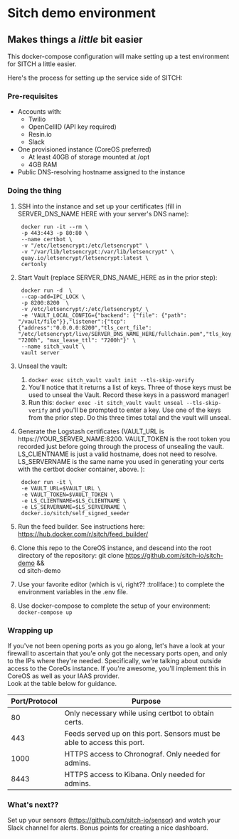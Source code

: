 # Sitch demo environment
## Makes things a _little_ bit easier

This docker-compose configuration will make setting up a test environment for
SITCH a little easier.

Here's the process for setting up the service side of SITCH:

### Pre-requisites
  * Accounts with:
    * Twilio
    * OpenCellID (API key required)
    * Resin.io
    * Slack
  * One provisioned instance (CoreOS preferred)
    * At least 40GB of storage mounted at /opt
    * 4GB RAM
  * Public DNS-resolving hostname assigned to the instance

### Doing the thing
1. SSH into the instance and set up your certificates (fill in SERVER_DNS_NAME HERE with your server's DNS name):

        docker run -it --rm \
        -p 443:443 -p 80:80 \
        --name certbot \
        -v "/etc/letsencrypt:/etc/letsencrypt" \
        -v "/var/lib/letsencrypt:/var/lib/letsencrypt" \
        quay.io/letsencrypt/letsencrypt:latest \
        certonly

1. Start Vault (replace SERVER_DNS_NAME_HERE as in the prior step):

        docker run -d  \
        --cap-add=IPC_LOCK \
        -p 8200:8200  \
        -v /etc/letsencrypt/:/etc/letsencrypt/ \
        -e 'VAULT_LOCAL_CONFIG={"backend": {"file": {"path": "/vault/file"}},"listener":{"tcp":{"address":"0.0.0.0:8200","tls_cert_file": "/etc/letsencrypt/live/SERVER_DNS_NAME_HERE/fullchain.pem","tls_key_file":"/etc/letsencrypt/live/SERVER_DNS_NAME_HERE/privkey.pem"}},"default_lease_ttl": "7200h", "max_lease_ttl": "7200h"}' \
        --name sitch_vault \
        vault server

1. Unseal the vault:
    1. `docker exec sitch_vault vault init --tls-skip-verify`
    1. You'll notice that it returns a list of keys.  Three of those keys must be used to unseal the Vault.  Record these keys in a password manager!
    1. Run this: `docker exec -it sitch_vault vault unseal --tls-skip-verify` and you'll be prompted to enter a key.  Use one of the keys from the prior step.  Do this three times total and the vault will unseal.
1. Generate the Logstash certificates (VAULT_URL is https://YOUR_SERVER_NAME:8200. VAULT_TOKEN is the root token you recorded just before going through the process of unsealing the vault.  LS_CLIENTNAME is just a valid hostname, does not need to resolve.  LS_SERVERNAME is the same name you used in generating your certs with the certbot docker container, above. ):

        docker run -it \
        -e VAULT_URL=$VAULT_URL \
        -e VAULT_TOKEN=$VAULT_TOKEN \
        -e LS_CLIENTNAME=$LS_CLIENTNAME \
        -e LS_SERVERNAME=$LS_SERVERNAME \
        docker.io/sitch/self_signed_seeder

1. Run the feed builder.  See instructions here: https://hub.docker.com/r/sitch/feed_builder/
1. Clone this repo to the CoreOS instance, and descend into the root directory
    of the repository:
        git clone https://github.com/sitch-io/sitch-demo && \
        cd sitch-demo
1. Use your favorite editor (which is vi, right?? :trollface:) to complete the environment
    variables in the .env file.
1. Use docker-compose to complete the setup of your environment:
    `docker-compose up`

### Wrapping up
If you've not been opening ports as you go along, let's have a look at your
firewall to ascertain that you'e only got the necessary ports open, and only to
the IPs where they're needed.
Specifically, we're talking about outside access to the CoreOs instance.  If
you're awesome, you'll implement this in CoreOS as well as your IAAS provider.  
Look at the table below for guidance.

| Port/Protocol | Purpose                                                                 |
|---------------|-------------------------------------------------------------------------|
| 80            | Only necessary while using certbot to obtain certs.                     |
| 443           | Feeds served up on this port. Sensors must be able to access this port. |
| 1000          | HTTPS access to Chronograf.  Only needed for admins.                    |
| 8443          | HTTPS access to Kibana.  Only needed for admins.                        |

### What's next??
Set up your sensors (https://github.com/sitch-io/sensor) and watch your Slack
channel for alerts.  Bonus points for creating a nice dashboard.
